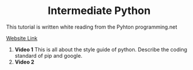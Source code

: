 <h1 style="text-align:center;">Intermediate Python</h1>

This tutorial is written white reading from the Pyhton programming.net

[Website Link](https://pythonprogramming.net/introduction-intermediate-python-tutorial/)

1. **Video 1**
    This is all about the style guide of python. Describe the coding standard of pip and google.
2. **Video 2**
    